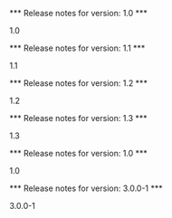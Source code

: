 

*** Release notes for version: 1.0 ***

1.0

*** Release notes for version: 1.1 ***

1.1

*** Release notes for version: 1.2 ***

1.2

*** Release notes for version: 1.3 ***

1.3

*** Release notes for version: 1.0 ***

1.0

*** Release notes for version: 3.0.0-1 ***

3.0.0-1